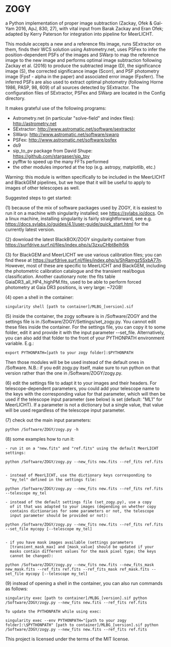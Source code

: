 # ZOGY
a Python implementation of proper image subtraction (Zackay, Ofek &amp; Gal-Yam 2016, ApJ, 830, 27), with vital input from Barak Zackay and Eran Ofek; adapted by Kerry Paterson for integration into pipeline for MeerLICHT.

This module accepts a new and a reference fits image, runs SExtractor on them, finds their WCS solution using Astrometry.net, uses PSFex to infer the position-dependent PSFs of the images and SWarp to map the reference image to the new image and performs optimal image subtraction following Zackay et al. (2016) to produce the subtracted image (D), the significance image (S), the corrected significance image (Scorr), and PSF photometry image (Fpsf - alpha in the paper) and associated error image (Fpsferr). The inferred PSFs are also used to extract optimal photometry (following Horne 1986, PASP, 98, 609) of all sources detected by SExtractor. The configuration files of SExtractor, PSFex and SWarp are located in the Config directory.

It makes grateful use of the following programs:

- Astrometry.net (in particular "solve-field" and index files): http://astrometry.net
- SExtractor: http://www.astromatic.net/software/sextractor
- SWarp: http://www.astromatic.net/software/swarp
- PSFex: http://www.astromatic.net/software/psfex
- ds9
- sip_to_pv package from David Shupe: https://github.com/stargaser/sip_tpv
- pyfftw to speed up the many FFTs performed
- the other modules imported at the top (e.g. astropy, matplotlib, etc.)

Warning: this module is written specifically to be included in the MeerLICHT and BlackGEM pipelines, but we hope that it will be useful to apply to images of other telescopes as well.


Suggested steps to get started:

(1) because of the mix of software packages used by ZOGY, it is easiest to run it on a machine with singularity installed; see https://sylabs.io/docs. On a linux machine, installing singularity is fairly straightforward, see e.g. https://docs.sylabs.io/guides/4.1/user-guide/quick_start.html for the currently latest version.

(2) download the latest BlackBOX/ZOGY singularity container from https://surfdrive.surf.nl/files/index.php/s/3zxuCHbt8eIh5tk

(3) for BlackGEM and MeerLICHT we use various calibration files; you can find these at https://surfdrive.surf.nl/files/index.php/s/ShRamgz5SxbA77n. However, most of these are specific to MeerLICHT and BlackGEM, including the photometric calibration catalogue and the transient real/bogus classification. Another cautionary note: the fits table GaiaDR3_all_HP4_highPM.fits, used to be able to perform forced photometry at Gaia DR3 positions, is very large: ~72GB!

(4) open a shell in the container:

    singularity shell [path to container]/MLBG_[version].sif

(5) inside the container, the zogy software is in /Software/ZOGY and the settings file is in /Software/ZOGY/Settings/set_zogy.py. You cannot edit these files inside the container. For the settings file, you can copy it to some folder, edit it and provide it with the input parameter --set_file. Alternatively, you can also add that folder to the front of your PYTHONPATH environment variable. E.g.:

    export PYTHONPATH=[path to your zogy folder]:$PYTHONPATH

Then those modules will be be used instead of the default ones in /Software. N.B.: if you edit zogy.py itself, make sure to run python on that version rather than the one in /Software/ZOGY/zogy.py.

(6) edit the settings file to adapt it to your images and their headers. For telescope-dependent parameters, you could add your telescope name to the keys with the corresponding value for that parameter, which will then be used if the telescope input parameter (see below) is set (default: "ML1" for MeerLICHT). If a parameter is not a dictionary but a single value, that value will be used regardless of the telescope input parameter.

(7) check out the main input parameters:

    python /Software/ZOGY/zogy.py -h

(8) some examples how to run it:

    - run it on a "new.fits" and "ref.fits" using the default MeerLICHT settings:

    python /Software/ZOGY/zogy.py --new_fits new.fits --ref_fits ref.fits


    - instead of MeerLICHT, use the dictionary keys corresponding to
      "my_tel" defined in the settings file:

    python /Software/ZOGY/zogy.py --new_fits new.fits --ref_fits ref.fits --telescope my_tel

    - instead of the default settings file (set_zogy.py), use a copy
      of it that was adapted to your images (depending on whether copy
      contains dictionaries for some parameters or not, the telescope
      input parameter should be provided or not):

    python /Software/ZOGY/zogy.py --new_fits new.fits --ref_fits ref.fits --set_file mycopy [--telescope my_tel]


    - if you have mask images available (settings parameters
      [transient_mask_max] and [mask_value] should be updated if your
      masks contain different values for the mask pixel type; the keys
      cannot be changed):

    python /Software/ZOGY/zogy.py --new_fits new.fits --new_fits_mask new_mask.fits --ref_fits ref.fits --ref_fits_mask ref_mask.fits --set_file mycopy [--telescope my_tel]


(9) instead of opening a shell in the container, you can also run commands as follows:

    singularity exec [path to container]/MLBG_[version].sif python /Software/ZOGY/zogy.py --new_fits new.fits --ref_fits ref.fits

    To update the PYTHONPATH while using exec:

    singularity exec --env PYTHONPATH="[path to your zogy folder]:\$PYTHONPATH" [path to container]/MLBG_[version].sif python /Software/ZOGY/zogy.py --new_fits new.fits --ref_fits ref.fits


This project is licensed under the terms of the MIT license.

